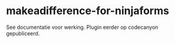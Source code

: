 # makeadifference-for-ninjaforms

See documentatie voor werking. Plugin eerder op codecanyon gepubliceerd. 
